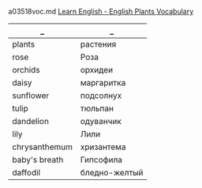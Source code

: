 a03518voc.md 
[Learn English - English Plants Vocabulary](https://www.youtube.com/watch?v=FaMi1ImG1qw)  


_|_
--|--
plants|растения
rose|Роза
orchids|орхидеи
daisy|маргаритка
sunflower|подсолнух
tulip|тюльпан
dandelion|одуванчик
lily|Лили
chrysanthemum|хризантема
baby's breath|Гипсофила
daffodil|бледно-желтый

